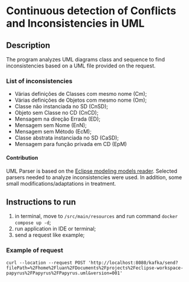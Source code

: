 # Continuous detection of Conflicts and Inconsistencies in UML

## Description

The program analyzes UML diagrams class and sequence to find inconsistencies based on a UML file provided on the request.

### List of inconsistencies

- Várias definições de Classes com mesmo nome (Cm);
- Várias definições de Objetos com mesmo nome (Om);
- Classe não instanciada no SD (CnSD);
- Objeto sem Classe no CD (CnCD);
- Mensagem na direção Errada (ED);
- Mensagem sem Nome (EnN);
- Mensagem sem Método (EcM);
- Classe abstrata instanciada no SD (CaSD);
- Mensagem para função privada em CD (EpM)

#### Contribution

UML Parser is based on the [Eclipse modeling models reader](https://github.com/hammadirrshad/emf-uml-model-reader). Selected parsers needed to analyze inconsistencies were used. In addition, some small modifications/adaptations in treatment.

## Instructions to run

1. in terminal, move to `/src/main/resources` and run command `docker compose up -d`;
2. run application in IDE or terminal;
3. send a request like example;

### Example of request

```
curl --location --request POST 'http://localhost:8080/kafka/send?filePath=%2Fhome%2Fluan%2FDocuments%2Fprojects%2Feclipse-workspace-papyrus%2FPapyrus%2FPapyrus.uml&version=001'
```